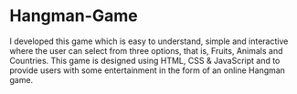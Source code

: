 # Hangman-Game
I developed this game which is easy to understand, simple and interactive where the user can select from three options, that is, Fruits, Animals and Countries. This game is designed using HTML, CSS &amp; JavaScript and to provide users with some entertainment in the form of an online Hangman game.

